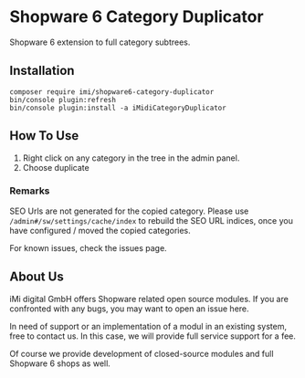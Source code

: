# Shopware 6 Category Duplicator

Shopware 6 extension to full category subtrees.

## Installation

```
composer require imi/shopware6-category-duplicator
bin/console plugin:refresh
bin/console plugin:install -a iMidiCategoryDuplicator
```

## How To Use

1. Right click on any category in the tree in the admin panel.
2. Choose duplicate

### Remarks

SEO Urls are not generated for the copied category. Please use `/admin#/sw/settings/cache/index` to rebuild the SEO URL indices, once you have configured / moved the copied categories.

For known issues, check the issues page.


## About Us

iMi digital GmbH offers Shopware related open source modules. If you are confronted with any bugs, you may want to open an issue here.

In need of support or an implementation of a modul in an existing system, free to contact us. In this case, we will provide full service support for a fee.

Of course we provide development of closed-source modules and full Shopware 6 shops as well.
